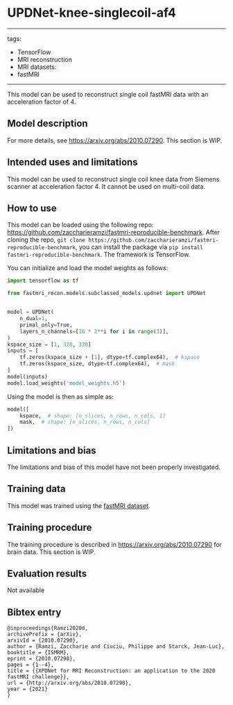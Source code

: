 # UPDNet-knee-singlecoil-af4
---
tags:
- TensorFlow
- MRI reconstruction
- MRI
datasets:
- fastMRI
---

This model can be used to reconstruct single coil fastMRI data with an acceleration factor of 4.

## Model description
For more details, see https://arxiv.org/abs/2010.07290.
This section is WIP.

## Intended uses and limitations
This model can be used to reconstruct single coil knee data from Siemens scanner at acceleration factor 4.
It cannot be used on multi-coil data.

## How to use
This model can be loaded using the following repo: https://github.com/zaccharieramzi/fastmri-reproducible-benchmark.
After cloning the repo, `git clone https://github.com/zaccharieramzi/fastmri-reproducible-benchmark`, you can install the package via `pip install fastmri-reproducible-benchmark`.
The framework is TensorFlow.

You can initialize and load the model weights as follows:
```python
import tensorflow as tf

from fastmri_recon.models.subclassed_models.updnet import UPDNet


model = UPDNet(
    n_dual=1,
    primal_only=True,
    layers_n_channels=[16 * 2**i for i in range(3)],
)
kspace_size = [1, 320, 320]
inputs = [
    tf.zeros(kspace_size + [1], dtype=tf.complex64),  # kspace
    tf.zeros(kspace_size, dtype=tf.complex64),  # mask
]
model(inputs)
model.load_weights('model_weights.h5')
```

Using the model is then as simple as:
```python
model([
    kspace,  # shape: [n_slices, n_rows, n_cols, 1]
    mask,  # shape: [n_slices, n_rows, n_cols]
])
```

## Limitations and bias
The limitations and bias of this model have not been properly investigated.

## Training data
This model was trained using the [fastMRI dataset](https://fastmri.org/dataset/).

## Training procedure
The training procedure is described in https://arxiv.org/abs/2010.07290 for brain data.
This section is WIP.

## Evaluation results
Not available


## Bibtex entry
```
@inproceedings{Ramzi2020d,
archivePrefix = {arXiv},
arxivId = {2010.07290},
author = {Ramzi, Zaccharie and Ciuciu, Philippe and Starck, Jean-Luc},
booktitle = {ISMRM},
eprint = {2010.07290},
pages = {1--4},
title = {{XPDNet for MRI Reconstruction: an application to the 2020 fastMRI challenge}},
url = {http://arxiv.org/abs/2010.07290},
year = {2021}
}
```

